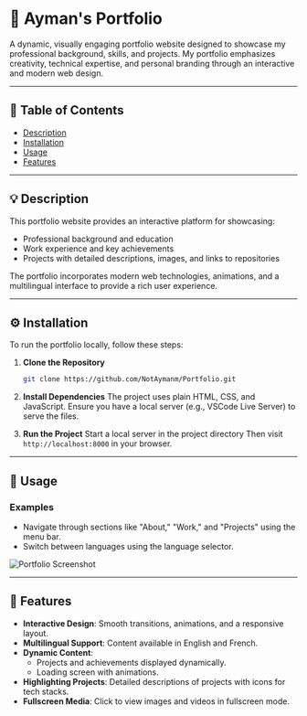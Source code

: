 # 📂 Ayman's Portfolio

A dynamic, visually engaging portfolio website designed to showcase my professional background, skills, and projects. My portfolio emphasizes creativity, technical expertise, and personal branding through an interactive and modern web design.

---

## 📑 Table of Contents
- [Description](#description)
- [Installation](#installation)
- [Usage](#usage)
- [Features](#features)

---

## 💡 Description

This portfolio website provides an interactive platform for showcasing:
- Professional background and education
- Work experience and key achievements
- Projects with detailed descriptions, images, and links to repositories

The portfolio incorporates modern web technologies, animations, and a multilingual interface to provide a rich user experience.

---

## ⚙️ Installation

To run the portfolio locally, follow these steps:

1. **Clone the Repository**

   ```bash
   git clone https://github.com/NotAymanm/Portfolio.git
   ```

2. **Install Dependencies**
   The project uses plain HTML, CSS, and JavaScript. Ensure you have a local server (e.g., VSCode Live Server) to serve the files.

3. **Run the Project**
   Start a local server in the project directory
   Then visit `http://localhost:8000` in your browser.

---

## 🚀 Usage

### Examples
- Navigate through sections like "About," "Work," and "Projects" using the menu bar.
- Switch between languages using the language selector.
  
![Portfolio Screenshot](./Images/Projects/portfolio.png "Portfolio Preview")

---

## 🌟 Features

- **Interactive Design**: Smooth transitions, animations, and a responsive layout.
- **Multilingual Support**: Content available in English and French.
- **Dynamic Content**: 
  - Projects and achievements displayed dynamically.
  - Loading screen with animations.
- **Highlighting Projects**: Detailed descriptions of projects with icons for tech stacks.
- **Fullscreen Media**: Click to view images and videos in fullscreen mode.
